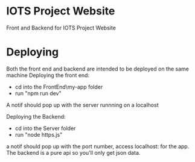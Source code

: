 # IOTS Project Website
 Front and Backend for IOTS Project Website
# Deploying
Both the front end and backend are intended to be deployed on the same machine
Deploying the front end:
- cd into the FrontEnd\my-app folder
- run "npm run dev"

A notif should pop up with the server runnning on a localhost

Deploying the Backend:
- cd into the Server folder
- run "node https.js"


a notif should pop up with the port number, access localhost:<port number> for the app. The backend is a pure api so you'll only get json data.
